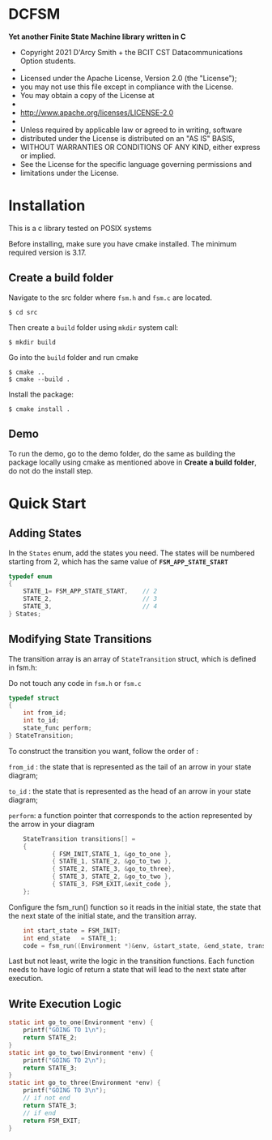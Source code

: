 # DCFSM
   **Yet another Finite State Machine library written in C** 

 * Copyright 2021 D'Arcy Smith + the BCIT CST Datacommunications Option students.
 *
 * Licensed under the Apache License, Version 2.0 (the "License");
 * you may not use this file except in compliance with the License.
 * You may obtain a copy of the License at
 *
 *    http://www.apache.org/licenses/LICENSE-2.0
 *
 * Unless required by applicable law or agreed to in writing, software
 * distributed under the License is distributed on an "AS IS" BASIS,
 * WITHOUT WARRANTIES OR CONDITIONS OF ANY KIND, either express or implied.
 * See the License for the specific language governing permissions and
 * limitations under the License.



# Installation

This is a c library tested on POSIX systems

Before installing, make sure you have cmake installed. The minimum required version is 3.17. 

## Create a build folder

Navigate to the src folder where `fsm.h` and `fsm.c` are located.

    $ cd src   
Then create a `build` folder using `mkdir` system call:
                
    $ mkdir build
  
Go into the `build` folder and run cmake

	$ cmake ..
	$ cmake --build .
Install the package:

	$ cmake install	.

## Demo

To run the demo, go to the demo folder, do the same as building the package locally using cmake as mentioned above in **Create a build folder**, do not do the install step.

# Quick Start 

## Adding States

In the `States` enum, add the states you need. 
The states will be numbered starting from 2, which has the same value of 
**`FSM_APP_STATE_START`**
```c
typedef enum
{
    STATE_1= FSM_APP_STATE_START,    // 2
    STATE_2,                         // 3
    STATE_3,                         // 4
} States;
``` 
## Modifying State Transitions

The transition array is an array of `StateTransition` struct, which is defined in fsm.h:

Do not touch any code in `fsm.h` or `fsm.c`
```c
typedef struct
{
    int from_id;
    int to_id;
    state_func perform;
} StateTransition;
```

To construct the transition you want, follow the order of :

`from_id` : the state that is represented as the tail of an arrow in your state diagram;

`to_id` :    the state that is represented as the head of an arrow in your state diagram;

`perform`: a function pointer that corresponds to the action represented by the arrow in your diagram

```c
    StateTransition transitions[] =
    {
            { FSM_INIT,STATE_1, &go_to_one },
            { STATE_1, STATE_2, &go_to_two },
            { STATE_2, STATE_3, &go_to_three},
            { STATE_3, STATE_2, &go_to_two },
            { STATE_3, FSM_EXIT,&exit_code },
    };
```
Configure the fsm_run() function so it reads in the initial state, the state that the next state of the initial state, and the transition array.
```c
    int start_state = FSM_INIT;
    int end_state   = STATE_1;
    code = fsm_run((Environment *)&env, &start_state, &end_state, transitions);
```

Last but not least, write the logic in the transition functions. 
Each function needs to have logic of return a state that will lead to the next state after execution.

## Write Execution Logic
```c
static int go_to_one(Environment *env) {
    printf("GOING TO 1\n");
    return STATE_2;
}
static int go_to_two(Environment *env) {
    printf("GOING TO 2\n");
    return STATE_3;
}
static int go_to_three(Environment *env) {
    printf("GOING TO 3\n");
    // if not end
    return STATE_3;
    // if end
    return FSM_EXIT;
}
```

